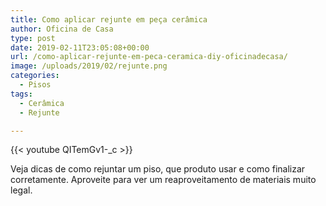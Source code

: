 ```yaml
---
title: Como aplicar rejunte em peça cerâmica
author: Oficina de Casa
type: post
date: 2019-02-11T23:05:08+00:00
url: /como-aplicar-rejunte-em-peca-ceramica-diy-oficinadecasa/
image: /uploads/2019/02/rejunte.png
categories:
  - Pisos
tags:
  - Cerâmica
  - Rejunte

---
```

{{< youtube QITemGv1-_c >}}

Veja dicas de como rejuntar um piso, que produto usar e como finalizar corretamente. Aproveite para ver um reaproveitamento de materiais muito legal.
